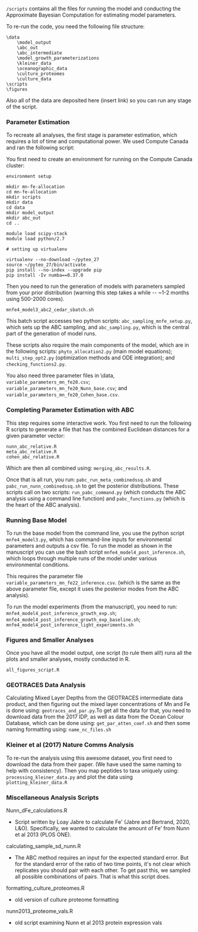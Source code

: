 `/scripts` contains all the files for running the model and conducting the Approximate Bayesian Computation for estimating model parameters.

To re-run the code, you need the following file structure:
```
\data
    \model_output
    \abc_out
    \abc_intermediate
    \model_growth_parameterizations
    \kleiner_data
    \oceanographic_data
    \culture_proteomes
    \culture_data
\scripts
\figures
```

Also all of the data are deposited here (insert link) so you can run any stage of the script.

### Parameter Estimation

To recreate all analyses, the first stage is parameter estimation, which requires a lot of time and computational power. We used Compute Canada and ran the following script:

You first need to create an environment for running on the Compute Canada cluster:

```
environment setup

mkdir mn-fe-allocation
cd mn-fe-allocation
mkdir scripts
mkdir data
cd data
mkdir model_output
mkdir abc_out
cd ..

module load scipy-stack
module load python/2.7

# setting up virtualenv

virtualenv --no-download ~/pyteo_27
source ~/pyteo_27/bin/activate
pip install --no-index --upgrade pip
pip install -Iv numba==0.37.0
```

Then you need to run the generation of models with parameters sampled from your prior distribution (warning this step takes a while -- ~1-2 months using 500-2000 cores).
```
mnfe4_model3_abc2_cedar_sbatch.sh

```

This batch script accesses two python scripts: `abc_sampling_mnfe_setup.py`, which sets up the ABC sampling, and `abc_sampling.py`, which is the central part of the generation of model runs.

These scripts also require the main components of the model, which are in the following scripts: `phyto_allocation2.py` (main model equations); `multi_step_opt2.py` (optimization methods and ODE integration); and `checking_functions2.py`.

You also need three parameter files in \data, `variable_parameters_mn_fe20.csv`; `variable_parameters_mn_fe20_Nunn_base.csv`; and `variable_parameters_mn_fe20_Cohen_base.csv`.

### Completing Parameter Estimation with ABC

This step requires some interactive work. You first need to run the following R scripts to generate a file that has the combined Euclidean distances for a given parameter vector:

```
nunn_abc_relative.R
meta_abc_relative.R
cohen_abc_relative.R
```

Which are then all combined using: `merging_abc_results.R`.

Once that is all run, you run: `pabc_run_meta_combinedssq.sh` and `pabc_run_nunn_combinedssq.sh` to get the posterior distributions. These scripts call on two scripts: `run_pabc_command.py` (which conducts the ABC analysis using a command line function) and `pabc_functions.py` (which is the heart of the ABC analysis).

### Running Base Model

To run the base model from the command line, you use the python script `mnfe4_model3.py`, which has command-line inputs for environmental parameters and outputs a csv file. To run the model as shown in the manuscript you can use the bash script `mnfe4_model4_post_inference.sh`, which loops through multiple runs of the model under various environmental conditions.

This requires the parameter file `variable_parameters_mn_fe22_inference.csv`. (which is the same as the above parameter file, except it uses the posterior modes from the ABC analysis).

To run the model experiments (from the manuscript), you need to run: `mnfe4_model4_post_inference_growth_exp.sh`; `mnfe4_model4_post_inference_growth_exp_baseline.sh`; `mnfe4_model4_post_inference_light_experiments.sh`

### Figures and Smaller Analyses

Once you have all the model output, one script (to rule them all!) runs all the plots and smaller analyses, mostly conducted in R.

```
all_figures_script.R
```

### GEOTRACES Data Analysis

Calculating Mixed Layer Depths from the GEOTRACES intermediate data product, and then figuring out the mixed layer concentrations of Mn and Fe is done using: `geotraces_and_par.py`.To get all the data for that, you need to download data from the 2017 IDP, as well as data from the Ocean Colour Database, which can be done using: `get_par_atten_coef.sh` and then some naming formatting using: `name_nc_files.sh` 

### Kleiner et al (2017) Nature Comms Analysis

To re-run the analysis using this awesome dataset, you first need to download the data from their paper. (We have used the same naming to help with consistency). Then you map peptides to taxa uniquely using: `processing_kleiner_data.py` and plot the data using `plotting_kleiner_data.R`

### Miscellaneous Analysis Scripts

Nunn_dFe_calculations.R

- Script written by Loay Jabre to calculate Fe' (Jabre and Bertrand, 2020, L&O). Specifically, we wanted to calculate the amount of Fe' from Nunn et al 2013 (PLOS ONE).

calculating_sample_sd_nunn.R

- The ABC method requires an input for the expected standard error. But for the standard error of the ratio of two time points, it's not clear which replicates you should pair with each other. To get past this, we sampled all possible combinations of pairs. That is what this script does.

formatting_culture_proteomes.R

- old version of culture proteome formatting

nunn2013_proteome_vals.R

- old script examining Nunn et al 2013 protein expression vals


